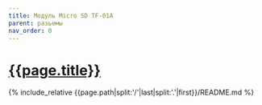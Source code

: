 ```yaml
---
title: Модуль Micro SD TF-01A
parent: разьемы
nav_order: 0
---
```

# [{{page.title}}](https://github.com/mpp2508/{{page.path|split:'/'|last|split:'.'|first}})
{% include_relative {{page.path|split:'/'|last|split:'.'|first}}/README.md %}
